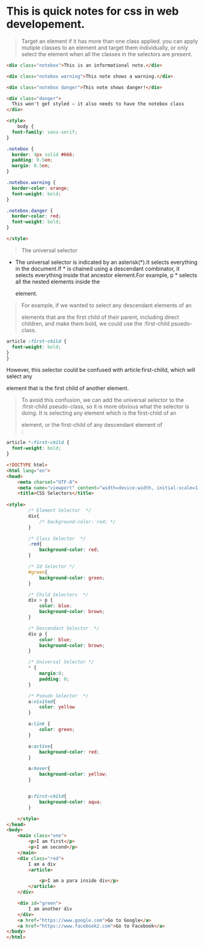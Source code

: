 # This is quick notes for css in web developement.

>Target an element if it has more than one class applied.
you can apply mutiple classes to an element and target them individually, or only select the element when all the classes in the selectors are present.

```HTML
<div class="notebox">This is an informational note.</div>

<div class="notebox warning">This note shows a warning.</div>

<div class="notebox danger">This note shows danger!</div>

<div class="danger">
  This won't get styled — it also needs to have the notebox class
</div>

<style>
    body {
  font-family: sans-serif;
}

.notebox {
  border: 4px solid #666;
  padding: 0.5em;
  margin: 0.5em;
}

.notebox.warning {
  border-color: orange;
  font-weight: bold;
}

.notebox.danger {
  border-color: red;
  font-weight: bold;
}

</style>

```

> The universal selector
- The universal selector is indicated by an asterisk(*).It selects everything in the document.If * is chained using a descendant combinator, it selects everything inside that ancestor element.For example, p * selects all the nested elements inside the <p> element.

>For example, if we wanted to select any descendant elements of an <article> elements that are the first child of their parent, including direct children, and make them bold, we could use the :first-child psuedo-class.

```CSS
article :first-child {
  font-weight: bold;
}
}
```

However, this selector could be confused with article:first-chilld, which will select any <article> element that is the first child of another element.
>To avoid this confusion, we can add the universal selector to the :first-child pseudo-class, so it is more obvious what the selector is doing. It is selecting any element which is the first-child of an <article> element, or the first-child of any descendant element of <article>:

```CSS
article *:first-child {
  font-weight: bold;
}

```

```HTML
<!DOCTYPE html>
<html lang="en">
<head>
    <meta charset="UTF-8">
    <meta name="viewport" content="width=device-width, initial-scale=1.0">
    <title>CSS Selectors</title>
 
<style>
        /* Element Selector  */
        div{
            /* background-color: red; */
        }

        /* Class Selector  */
        .red{
            background-color: red;
        }

        /* Id Selector */
        #green{
            background-color: green;
        }

        /* Child Selectors  */
        div > p {
            color: blue;
            background-color: brown;
        }

        /* Descendant Selector  */
        div p {
            color: blue;
            background-color: brown;
        }

        /* Universal Selector */
        * {
            margin:0;
            padding: 0;
        }

        /* Pseudo Selector  */
        a:visited{
            color: yellow
        }

        a:link {
            color: green;
        }

        a:active{
            background-color: red;
        }

        a:hover{
            background-color: yellow;
        }


        p:first-child{
            background-color: aqua;
        }

    </style>
</head>
<body>
    <main class="one">
        <p>I am first</p>
        <p>I am second</p>
    </main>
    <div class="red">
        I am a div
        <article>

            <p>I am a para inside div</p>
        </article>
    </div>

    <div id="green">
        I am another div
    </div>
    <a href="https://www.google.com">Go to Google</a>
    <a href="https://www.facebook2.com">Go to Facebook</a>
</body>
</html>
```